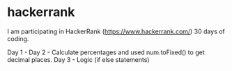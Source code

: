 # hackerrank

I am participating in HackerRank (https://www.hackerrank.com/) 30 days of coding.

Day 1 - 
Day 2 - Calculate percentages and used num.toFixed() to get decimal places.
Day 3 - Logic (if else statements)